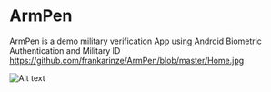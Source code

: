 # ArmPen 
ArmPen is a demo military verification App using Android Biometric Authentication and Military ID
https://github.com/frankarinze/ArmPen/blob/master/Home.jpg

![Alt text](/../master/Home.jpg?raw=true "Optional Title")
